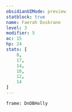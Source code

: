 ```yaml
---
obsidianUIMode: preview
statblock: true
name: Faerah Duskrane
level: 3
modifier: 5
ac: 15
hp: 24
stats: [
	8,
	17,
	14,
	10,
	12,
	14
]
---
```

```custom-frames
frame: DnDBHolly
```